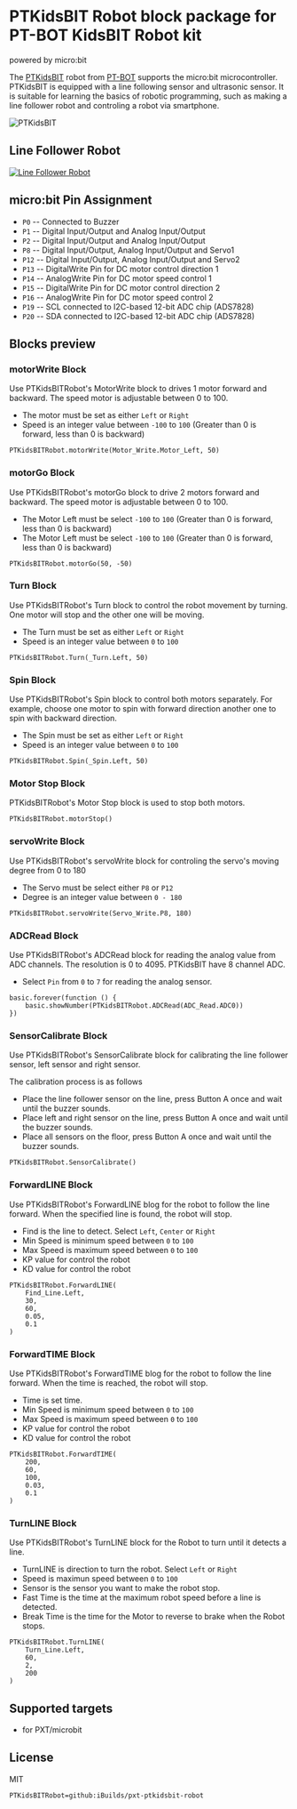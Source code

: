 # PTKidsBIT Robot block package for PT-BOT KidsBIT Robot kit

powered by micro:bit

The [PTKidsBIT](http://www.ptbot-shop.com/product/31/ptkidsbit-education-robot-kit) robot from [PT-BOT](https://web.facebook.com/LPRobotics) supports the micro:bit microcontroller. PTKidsBIT is equipped with a line following sensor and ultrasonic sensor. It is suitable for learning the basics of robotic programming, such as making a line follower robot and controling a robot via smartphone.

![PTKidsBIT](https://raw.githubusercontent.com/iBuilds/pxt-PTKidsBIT-Robot/master/big_icon.png)


## Line Follower Robot

[![Line Follower Robot](https://raw.githubusercontent.com/iBuilds/pxt-PTKidsBIT-Robot/master/youtube_image.png)](https://www.youtube.com/watch?v=S9IlM9hbuls)

## micro:bit Pin Assignment

* ``P0``  -- Connected to Buzzer
* ``P1``  -- Digital Input/Output and Analog Input/Output
* ``P2``  -- Digital Input/Output and Analog Input/Output
* ``P8``  -- Digital Input/Output, Analog Input/Output and Servo1
* ``P12`` -- Digital Input/Output, Analog Input/Output and Servo2
* ``P13`` -- DigitalWrite Pin for DC motor control direction 1
* ``P14`` -- AnalogWrite Pin for DC motor speed control 1
* ``P15`` -- DigitalWrite Pin for DC motor control direction 2
* ``P16`` -- AnalogWrite Pin for DC motor speed control 2
* ``P19`` -- SCL connected to I2C-based 12-bit ADC chip (ADS7828)
* ``P20`` -- SDA connected to I2C-based 12-bit ADC chip (ADS7828)

## Blocks preview

### motorWrite Block

Use PTKidsBITRobot's MotorWrite block to drives 1 motor forward and backward. The speed motor is adjustable between 0 to 100.

* The motor must be set as either `Left` or `Right`
* Speed is an integer value between `-100` to `100` (Greater than 0 is forward, less than 0 is backward)

```blocks
PTKidsBITRobot.motorWrite(Motor_Write.Motor_Left, 50)
```

### motorGo Block

Use PTKidsBITRobot's motorGo block to drive 2 motors forward and backward. The speed motor is adjustable between 0 to 100.

* The Motor Left must be select `-100` to `100` (Greater than 0 is forward, less than 0 is backward)
* The Motor Left must be select `-100` to `100` (Greater than 0 is forward, less than 0 is backward)

```blocks
PTKidsBITRobot.motorGo(50, -50)
```

### Turn Block

Use PTKidsBITRobot's Turn block to control the robot movement by turning. One motor will stop and the other one will be moving.

* The Turn must be set as either `Left` or `Right`
* Speed is an integer value between `0` to `100`

```blocks
PTKidsBITRobot.Turn(_Turn.Left, 50)
```

### Spin Block

Use PTKidsBITRobot's Spin block to control both motors separately. For example, choose one motor to spin with forward direction another one to spin with backward direction.

* The Spin must be set as either `Left` or `Right`
* Speed is an integer value between `0` to `100`

```blocks
PTKidsBITRobot.Spin(_Spin.Left, 50)
```

### Motor Stop Block 

PTKidsBITRobot's Motor Stop block is used to stop both motors.

```blocks
PTKidsBITRobot.motorStop()
```

### servoWrite Block

Use PTKidsBITRobot's servoWrite block for controling the servo's moving degree from 0 to 180

* The Servo must be select either `P8` or `P12`
* Degree is an integer value between `0 - 180`

```blocks
PTKidsBITRobot.servoWrite(Servo_Write.P8, 180)
```

### ADCRead Block

Use PTKidsBITRobot's ADCRead block for reading the analog value from ADC channels. The resolution is 0 to 4095. PTKidsBIT have 8 channel ADC.

* Select `Pin` from `0` to `7` for reading the analog sensor.

```blocks
basic.forever(function () {
    basic.showNumber(PTKidsBITRobot.ADCRead(ADC_Read.ADC0))
})
```

### SensorCalibrate Block

Use PTKidsBITRobot's SensorCalibrate block for calibrating the line follower sensor, left sensor and right sensor.

The calibration process is as follows
* Place the line follower sensor on the line, press Button A once and wait until the buzzer sounds.
* Place left and right sensor on the line, press Button A once and wait until the buzzer sounds.
* Place all sensors on the floor, press Button A once and wait until the buzzer sounds.

```blocks
PTKidsBITRobot.SensorCalibrate()
```

### ForwardLINE Block

Use PTKidsBITRobot's ForwardLINE blog for the robot to follow the line forward. When the specified line is found, the robot will stop. 

* Find is the line to detect. Select `Left`, `Center` or `Right`
* Min Speed is minimum speed between `0` to `100`
* Max Speed is maximum speed between `0` to `100`
* KP value for control the robot
* KD value for control the robot

```blocks
PTKidsBITRobot.ForwardLINE(
    Find_Line.Left,
    30,
    60,
    0.05,
    0.1
)
```

### ForwardTIME Block

Use PTKidsBITRobot's ForwardTIME blog for the robot to follow the line forward. When the time is reached, the robot will stop. 

* Time is set time.
* Min Speed is minimum speed between `0` to `100`
* Max Speed is maximum speed between `0` to `100`
* KP value for control the robot
* KD value for control the robot

```blocks
PTKidsBITRobot.ForwardTIME(
    200,
    60,
    100,
    0.03,
    0.1
)
```

### TurnLINE Block

Use PTKidsBITRobot's TurnLINE block for the Robot to turn until it detects a line.

* TurnLINE is direction to turn the robot. Select `Left` or `Right`
* Speed is maximun speed between `0` to `100`
* Sensor is the sensor you want to make the robot stop.
* Fast Time is the time at the maximum robot speed before a line is detected.
* Break Time is the time for the Motor to reverse to brake when the Robot stops.

```blocks
PTKidsBITRobot.TurnLINE(
    Turn_Line.Left,
    60,
    2,
    200
)
```

## Supported targets

* for PXT/microbit

## License

MIT

```package
PTKidsBITRobot=github:iBuilds/pxt-ptkidsbit-robot
```
